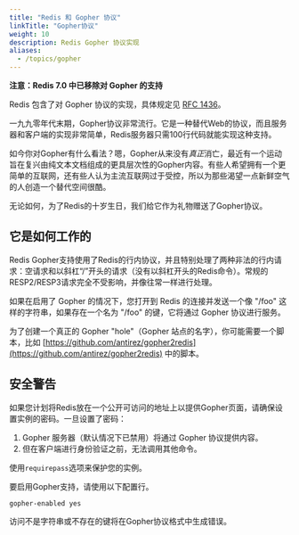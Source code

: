```yaml
---
title: "Redis 和 Gopher 协议"
linkTitle: "Gopher协议"
weight: 10
description: Redis Gopher 协议实现
aliases:
  - /topics/gopher
---
```


**注意：Redis 7.0 中已移除对 Gopher 的支持**

Redis 包含了对 Gopher 协议的实现，具体规定见 [RFC 1436](https://www.ietf.org/rfc/rfc1436.txt)。

一九九零年代末期，Gopher协议非常流行。它是一种替代Web的协议，而且服务器和客户端的实现非常简单，Redis服务器只需100行代码就能实现这种支持。

如今你对Gopher有什么看法？嗯，Gopher从来没有*真正*消亡，最近有一个运动旨在复兴由纯文本文档组成的更具层次性的Gopher内容。有些人希望拥有一个更简单的互联网，还有些人认为主流互联网过于受控，所以为那些渴望一点新鲜空气的人创造一个替代空间很酷。

无论如何，为了Redis的十岁生日，我们给它作为礼物赠送了Gopher协议。

## 它是如何工作的

Redis Gopher支持使用了Redis的行内协议，并且特别处理了两种非法的行内请求：空请求和以斜杠“/”开头的请求（没有以斜杠开头的Redis命令）。常规的RESP2/RESP3请求完全不受影响，并像往常一样进行处理。

如果在启用了 Gopher 的情况下，您打开到 Redis 的连接并发送一个像 "/foo" 这样的字符串，如果存在一个名为 "/foo" 的键，它将通过 Gopher 协议进行服务。

为了创建一个真正的 Gopher "hole"（Gopher 站点的名字），你可能需要一个脚本，比如 [https://github.com/antirez/gopher2redis](https://github.com/antirez/gopher2redis) 中的脚本。

## 安全警告

如果您计划将Redis放在一个公开可访问的地址上以提供Gopher页面，请确保设置实例的密码。一旦设置了密码：

1. Gopher 服务器（默认情况下已禁用）将通过 Gopher 协议提供内容。
2. 但在客户端进行身份验证之前，无法调用其他命令。

使用`requirepass`选项来保护您的实例。

要启用Gopher支持，请使用以下配置行。

    gopher-enabled yes

访问不是字符串或不存在的键将在Gopher协议格式中生成错误。
